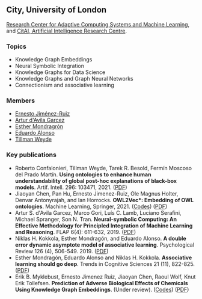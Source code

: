 ## City, University of London

[Research Center for Adaptive Computing Systems and Machine Learning](https://researchcentres.city.ac.uk/machine-learning), and [CitAI, Artificial Intelligence Research Centre](https://cit-ai.net/).

### Topics
- Knowledge Graph Embeddings
- Neural Symbolic Integration
- Knowledge Graphs for Data Science
- Knowledge Graphs and Graph Neural Networks
- Connectionism and associative learning

### Members
- [Ernesto Jiménez-Ruiz](https://www.city.ac.uk/about/people/academics/ernesto-jimenez-ruiz)
- [Artur d'Avila Garcez](https://www.city.ac.uk/about/people/academics/artur-davila-garcez)
- [Esther Mondragrón](https://www.city.ac.uk/about/people/academics/esther-mondragon)
- [Eduardo Alonso](https://www.city.ac.uk/about/people/academics/eduardo-alonso)
- [Tillman Weyde](https://www.city.ac.uk/about/people/academics/tillman-weyde)


### Key publications
- Roberto Confalonieri, Tillman Weyde, Tarek R. Besold, Fermín Moscoso del Prado Martín. **Using ontologies to enhance human understandability of global post-hoc explanations of black-box models**. Artif. Intell. 296: 103471, 2021. ([PDF](https://openaccess.city.ac.uk/id/eprint/25719/))
- Jiaoyan Chen, Pan Hu, Ernesto Jimenez-Ruiz, Ole Magnus Holter, Denvar Antonyrajah, and Ian Horrocks. **OWL2Vec\*: Embedding of OWL ontologies**. Machine Learning, Springer, 2021. ([Codes](https://github.com/KRR-Oxford/OWL2Vec-Star/)) ([PDF](https://arxiv.org/abs/2009.14654))
- Artur S. d'Avila Garcez, Marco Gori, Luís C. Lamb, Luciano Serafini, Michael Spranger, Son N. Tran. **Neural-symbolic Computing: An Effective Methodology for Principled Integration of Machine Learning and Reasoning**. FLAP 6(4): 611-632, 2019. ([PDF](https://collegepublications.co.uk/ifcolog/?00033))
- Niklas H. Kokkola, Esther Mondragón, and Eduardo Alonso. **A double error dynamic asymptote model of associative learning**. Psychological Review 126 (4), 506-549. 2019. ([PDF](https://www.biorxiv.org/content/early/2018/12/15/210674))
- Esther Mondragón, Eduardo Alonso and Niklas H. Kokkola. **Associative learning should go deep**. Trends in Cognitive Sciences 21 (11), 822-825. ([PDF](https://www.cal-r.org/mondragon/home/Papers/Mondragon_Alonso_Kokkola-2017.pdf))
- Erik B. Myklebust, Ernesto Jimenez Ruiz, Jiaoyan Chen, Raoul Wolf, Knut Erik Tollefsen. **Prediction of Adverse Biological Effects of Chemicals Using Knowledge Graph Embeddings**. (Under review). ([Codes](https://github.com/NIVA-Knowledge-Graph/)) ([PDF](http://www.semantic-web-journal.net/system/files/swj2658.pdf))

